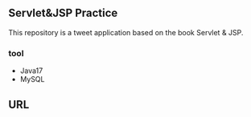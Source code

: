 ## Servlet&JSP Practice 

This repository is a tweet application based on the book Servlet & JSP.

### tool

* Java17
* MySQL

## URL

